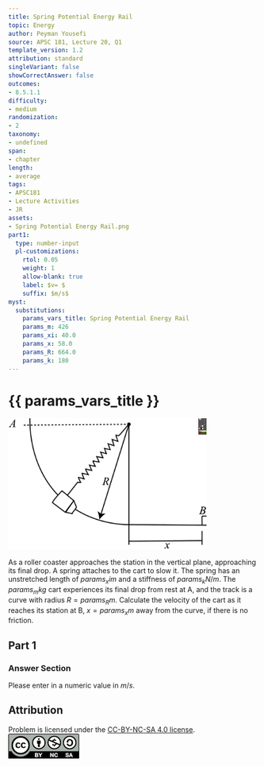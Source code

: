 ```yaml
---
title: Spring Potential Energy Rail
topic: Energy
author: Peyman Yousefi
source: APSC 181, Lecture 20, Q1
template_version: 1.2
attribution: standard
singleVariant: false
showCorrectAnswer: false
outcomes:
- 8.5.1.1
difficulty:
- medium
randomization:
- 2
taxonomy:
- undefined
span:
- chapter
length:
- average
tags:
- APSC181
- Lecture Activities
- JR
assets:
- Spring Potential Energy Rail.png
part1:
  type: number-input
  pl-customizations:
    rtol: 0.05
    weight: 1
    allow-blank: true
    label: $v= $
    suffix: $m/s$
myst:
  substitutions:
    params_vars_title: Spring Potential Energy Rail
    params_m: 426
    params_xi: 40.0
    params_x: 58.0
    params_R: 664.0
    params_k: 180
---
```

# {{ params_vars_title }}
<img src="Spring Potential Energy Rail.png" width=400>

As a roller coaster approaches the station in the vertical plane, approaching its final drop. A spring attaches to the cart to slow it. The spring has an unstretched length of ${{params_xi}}m$ and a stiffness of ${{params_k}}N/m$.
The ${{params_m}}kg$ cart experiences its final drop from rest at A, and the track is a curve with radius $R = {{params_R}}m$.
Calculate the velocity of the cart as it reaches its station at B, $x = {{params_x}}m$ away from the curve, if there is no friction.

## Part 1

### Answer Section

Please enter in a numeric value in $m/s$.

## Attribution

Problem is licensed under the [CC-BY-NC-SA 4.0 license](https://creativecommons.org/licenses/by-nc-sa/4.0/).<br> ![The Creative Commons 4.0 license requiring attribution-BY, non-commercial-NC, and share-alike-SA license.](https://raw.githubusercontent.com/firasm/bits/master/by-nc-sa.png)